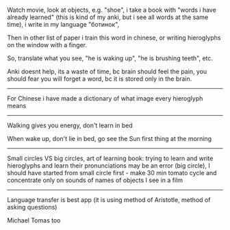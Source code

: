 Watch movie, look at objects, e.g. "shoe", i take a book with "words i have already learned" (this is kind of my anki, but i see all words at the same time), i write in my language "ботинок", 

Then in other list of paper i train this word in chinese, or writing hieroglyphs on the window with a finger. 

So, translate what you see, "he is waking up", "he is brushing teeth", etc.

Anki doesnt help, its a waste of time, bc brain should feel the pain, you should fear you will forget a word, bc it is stored only in the brain. 
_____

For Chinese i have made a dictionary of what image every hieroglyph means
______

Walking gives you energy, don't learn in bed

When wake up, don't lie in bed, go see the Sun first thing at the morning

______

Small circles VS big circles, art of learning book: trying to learn and write hieroglyphs and learn their pronunciations may be an error (big circle), I should have started from small circle first - make 30 min tomato cycle and concentrate only on sounds of names of objects I see in a film
______

Language transfer is best app (it is using method of Aristotle, method of asking questions) 

Michael Tomas too




